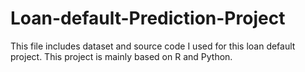 # Loan-default-Prediction-Project
This file includes dataset and source code I used for this loan default project. This project is mainly based on R and Python.
